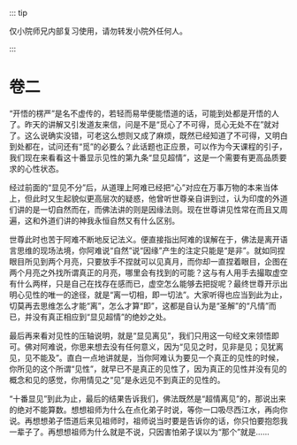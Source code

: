::: tip

仅小院师兄内部复习使用，请勿转发小院外任何人。

:::

# 卷二

​          “开悟的楞严”是名不虚传的，若轻而易举便能悟道的话，可能到处都是开悟的人了。昨天的讲解又引发道友来信，问是不是“觅心了不可得，觅心无处不在”就对了。这么说确实没错，可老这么想则又成了麻烦，既然已经知道了不可得，又明白到处都在，试问还有“觅”的必要么？此话题也正应景，可以作为今天课程的引子，我们现在来看看这十番显示见性的第九条“显见超情”，这是一个需要有更高品质要求的心性状态。

​         经过前面的“显见不分”后，从道理上阿难已经把“心”对应在万事万物的本来当体上，但此时又生起貌似更高层次的疑惑，他曾听世尊亲自讲到过，认为印度的外道们讲的是一切自然而在，而佛法讲的则是因缘法则。现在世尊讲见性常在而且又周遍，这和外道们讲的神我永恒自然又有什么区别。

​        世尊此时也苦于阿难不断地反记法义。便直接指出阿难的误解在于，佛法是离开语言思维的现场法境，你阿难说“自然”说“因缘”产生的注定只能是“是非”。就如同捏眼目所见到两个月亮，只要放手不捏就可以见真月，而你却一直捏着眼目，企图在两个月亮之外找所谓真正的月亮，哪里会有找到的可能？这与有人用手去撮取虚空有什么两样，只是自己在找存在感而已，虚空怎么能够去把捉呢？最终世尊开示出明心见性的唯一的途径，就是“离一切相，即一切法”。大家听得也应当到此为止，切莫再去思维怎么才能“离”，怎么才算“即”，这都是自认为是“圣解”的“凡情”而已，并没有真正相应到“显见超情”的绝妙之处。

​         最后再来看对见性的压轴说明，就是“显见离见”，我们只用这一句经文来领悟即可。佛对阿难说，你思来想去没有任何意义，因为“见见之时，见非是见；见犹离见，见不能及”。直白一点地讲就是，当你阿难认为要见一个真正的见性的时候，你所见的这个所谓“见性”，就早已不是真正的见性了，因为真正的见性并没有见的概念和见的感觉，你用情见之“见”是永远见不到真正的见性的。

​         “十番显见”到此为止，最后的结果告诉我们，佛法既然是“超情离见”的，那说出来的绝对不能算数。想想祖师为什么在点化弟子时说，等你一口吸尽西江水，再向你说。再想想弟子悟道后来见祖师时，祖师说当时要是告诉你的话，你只怕要抱怨我一辈子了。再想想祖师为什么就是不说，只因害怕弟子误以为“那个”就是……
